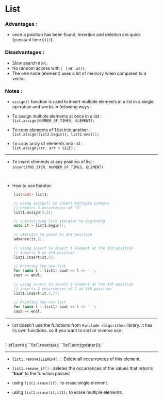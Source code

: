 # List
### Advantages :
- once a position has been found, insertion and deletion are quick (constant time `O(1)`).
### Disadvantages : 
- Slow search `O(N)`.
- No random access with `[ ]` or `.at()`.
- The one node (element) uses a lot of memory when compared to  a vector.
### Notes : 
- `assign()` function is used to insert multiple elements in a list in a single operation and works in following ways :
- To assign multiple elements at once in a list :  <br>
`list.assign(NUMBER_OF_TIMES, ELEMENT);`

- To copy elements of 1 list into another : <br>
`list.assign(list2.begin(), list2.end());`

- To copy array of elements into list : <br>
`list.assign(arr, arr + SIZE);`
---
- To insert elements at any position of list : <br>
`insert(POS_ITER, NUMBER_OF_TIMES, ELEMENT)`
<br>

- How to use Iterator: 

```c++
	list<int> list1; 

	// using assign() to insert multiple numbers 
	// creates 3 occurrences of "2" 
	list1.assign(3,2); 

	// initializing list iterator to beginning 
	auto it = list1.begin(); 
	
	// iterator to point to 3rd position 
	advance(it,2); 
	
	// using insert to insert 1 element at the 3rd position 
	// inserts 5 at 3rd position 
	list1.insert(it,5); 
	
	// Printing the new list 
	for (auto l : list1) cout << l << ' ';
	cout << endl; 
	
	// using insert to insert 2 element at the 4th position 
	// inserts 2 occurrences of 7 at 4th position 
	list1.insert(it,2,7); 
	
	// Printing the new list 
	for (auto l : list1) cout << l << ' ';
	cout << endl; 
```
---
- list doesn't use the functions from `#include <algorithm>` library. it has its own functions. so if you want to sort or reverse use : 
<br>
`list1.sort();` `list1.reverse();` `list1.sort(greater<int>());`

---

- `list1.remove(ELEMENT);` : Delete all occurrences of this element.

- `list1.remove_if()` : deletes the occurrences of the values that returns **'true'** to the function passed

- using `list1.erase(it);` to erase single element.

- using `list1.erase(it,it1);` to erase multiple elements.